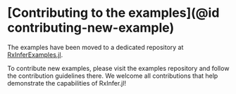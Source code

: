 # [Contributing to the examples](@id contributing-new-example)

The examples have been moved to a dedicated repository at [RxInferExamples.jl](https://reactivebayes.github.io/RxInferExamples.jl/).

To contribute new examples, please visit the examples repository and follow the contribution guidelines there. We welcome all contributions that help demonstrate the capabilities of RxInfer.jl!
